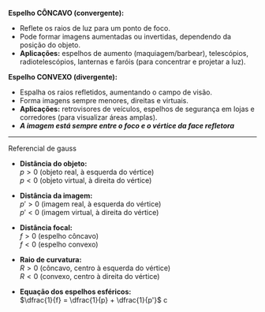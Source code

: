 **Espelho CÔNCAVO (convergente):**

- Reflete os raios de luz para um ponto de foco.
- Pode formar imagens aumentadas ou invertidas, dependendo da posição do objeto.
- **Aplicações:** espelhos de aumento (maquiagem/barbear), telescópios, radiotelescópios, lanternas e faróis (para concentrar e projetar a luz).

**Espelho CONVEXO (divergente):**

- Espalha os raios refletidos, aumentando o campo de visão.
- Forma imagens sempre menores, direitas e virtuais.
- **Aplicações:** retrovisores de veículos, espelhos de segurança em lojas e corredores (para visualizar áreas amplas).
- ***A imagem está sempre entre o foco e o vértice da face refletora***

---

Referencial de gauss

- **Distância do objeto:**  
    $p > 0$ (objeto real, à esquerda do vértice)  
    $p < 0$ (objeto virtual, à direita do vértice)
    
- **Distância da imagem:**  
    $p' > 0$ (imagem real, à esquerda do vértice)  
    $p' < 0$ (imagem virtual, à direita do vértice)
    
- **Distância focal:**  
    $f > 0$ (espelho côncavo)  
    $f < 0$ (espelho convexo)
    
- **Raio de curvatura:**  
    $R > 0$ (côncavo, centro à esquerda do vértice)  
    $R < 0$ (convexo, centro à direita do vértice)
    
- **Equação dos espelhos esféricos:**  
    $\dfrac{1}{f} = \dfrac{1}{p} + \dfrac{1}{p'}$
c